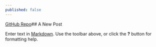 ```yaml
---
published: false
---
```

[GitHub Repo](https://github.com/blckswmngbrd)## A New Post

Enter text in [Markdown](http://daringfireball.net/projects/markdown/). Use the toolbar above, or click the **?** button for formatting help.
